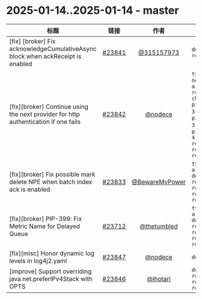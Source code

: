 # 2025-01-14..2025-01-14 - master
| 标题 | 链接 | 作者 | 标签 |
| - | :--: | :--: | - |
| [fix] [broker] Fix acknowledgeCumulativeAsync block when ackReceipt is enabled | [#23841](https://github.com/apache/pulsar/pull/23841) | [@315157973](https://github.com/315157973) | `doc-not-needed` `ready-to-test`  | 
| [fix][broker] Continue using the next provider for http authentication if one fails | [#23842](https://github.com/apache/pulsar/pull/23842) | [@nodece](https://github.com/nodece) | `type/bug` `doc-not-needed` `area/authn` `ready-to-test` `cherry-picked/branch-3.0` `cherry-picked/branch-3.3` `cherry-picked/branch-4.0` `release/3.0.10` `release/3.3.5` `release/4.0.3`  | 
| [fix][broker] Fix possible mark delete NPE when batch index ack is enabled | [#23833](https://github.com/apache/pulsar/pull/23833) | [@BewareMyPower](https://github.com/BewareMyPower) | `type/bug` `area/broker` `doc-not-needed` `ready-to-test` `release/3.0.9` `release/3.3.4` `release/4.0.2`  | 
| [fix][broker] PIP-399: Fix Metric Name for Delayed Queue | [#23712](https://github.com/apache/pulsar/pull/23712) | [@thetumbled](https://github.com/thetumbled) | `type/bug` `area/metrics` `doc-not-needed` `ready-to-test` `release/3.0.10` `release/3.3.5` `release/4.0.3`  | 
| [fix][misc] Honor dynamic log levels in log4j2.yaml | [#23847](https://github.com/apache/pulsar/pull/23847) | [@nodece](https://github.com/nodece) | `doc-not-needed`  | 
| [improve] Support overriding java.net.preferIPv4Stack with OPTS | [#23846](https://github.com/apache/pulsar/pull/23846) | [@lhotari](https://github.com/lhotari) | `doc-not-needed` `ready-to-test` `release/3.0.10` `release/4.0.3`  | 
